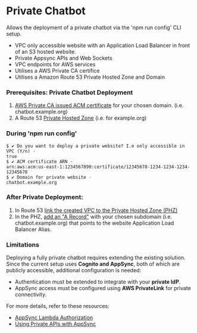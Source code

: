 # Private Chatbot

Allows the deployment of a private chatbot via the 'npm run config' CLI setup.

- VPC only accessible website with an Application Load Balancer in front of an S3 hosted website.
- Private Appsync APIs and Web Sockets 
- VPC endpoints for AWS services
- Utilises a AWS Private CA certifice
- Utilises a Amazon Route 53 Private Hosted Zone and Domain


### Prerequisites: Private Chatbot Deployment  
1. [AWS Private CA issued ACM certificate](https://docs.aws.amazon.com/acm/latest/userguide/gs-acm-request-private.html) for your chosen domain. (i.e. chatbot.example.org)
2. A Route 53 [Private Hosted Zone](https://docs.aws.amazon.com/Route53/latest/DeveloperGuide/hosted-zones-private.html) (i.e. for example.org)

### During 'npm run config'
```shellsession
$ ✔ Do you want to deploy a private website? I.e only accessible in VPC (Y/n) · 
true
$ ✔ ACM certificate ARN · 
arn:aws:acm:us-east-1:1234567890:certificate/12345678-1234-1234-1234-12345678
$ ✔ Domain for private website · 
chatbot.example.org
```

### After Private Deployment: 
1. In Route 53 [link the created VPC to the Private Hosted Zone (PHZ)](https://docs.aws.amazon.com/Route53/latest/DeveloperGuide/hosted-zone-private-associate-vpcs.html)
2. In the PHZ, [add an "A Record"](https://docs.aws.amazon.com/Route53/latest/DeveloperGuide/routing-to-elb-load-balancer.html) with your chosen subdomain (i.e. chatbot.example.org) that points to the website Application Load Balancer Alias.

### Limitations
Deploying a fully private chatbot requires extending the existing solution. Since the current setup uses **Cognito and AppSync**, both of which are publicly accessible, additional configuration is needed:  

- Authentication must be extended to integrate with your **private IdP**.  
- AppSync access must be configured using **AWS PrivateLink** for private connectivity.  

For more details, refer to these resources:  
- [AppSync Lambda Authorization](https://aws.amazon.com/blogs/mobile/appsync-lambda-auth/)  
- [Using Private APIs with AppSync](https://docs.aws.amazon.com/appsync/latest/devguide/using-private-apis.html)  
